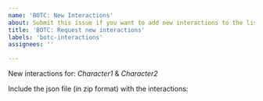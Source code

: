 ```yaml
---
name: 'BOTC: New Interactions'
about: Submit this issue if you want to add new interactions to the list
title: 'BOTC: Request new interactions'
labels: 'botc-interactions'
assignees: ''

---
```


New interactions for:
_Character1_ & _Character2_

Include the json file (in zip format) with the interactions:
